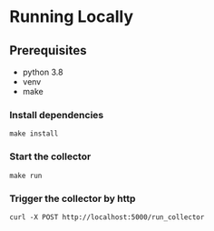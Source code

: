 
# Running Locally

## Prerequisites
* python 3.8
* venv
* make

### Install dependencies
```
make install
```

### Start the collector
```
make run
```

### Trigger the collector by http
```
curl -X POST http://localhost:5000/run_collector
```
